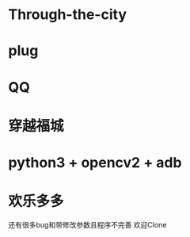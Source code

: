 # Through-the-city
# plug
# QQ
# 穿越福城
# python3 + opencv2 + adb
# 欢乐多多
 还有很多bug和带修改参数且程序不完善 欢迎Clone
